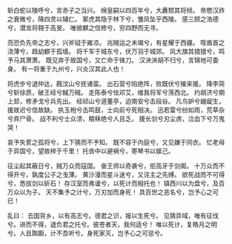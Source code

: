 ﻿斩白蛇以陵呼兮，言赤子之当兴。 
绵皇嗣以四百年兮，大纛颓其将倾。 
帝愍汉祚之衰微兮，降四灵以辅仁。 
冢虎其隐于林下兮，雏凤坠乎西陵。 
感三顾之浩德兮，潜龙将翱于高旻。 
唯彼麒之信修兮，穷四野而无寻。

亮恐负先帝之志兮，兴斧钺于雍凉。 
兆贼运之未竭兮，有星耀于西疆。 
咥酋首之浇薄兮，趋幼麒于孤墙。 
将千军于城东兮，伏万羽于城郊。 
风大旗其猎猎兮，鸣予马其萧萧。 
既见弃于故国兮，又亡命于锋刀。 
汉泱泱胡不归兮，言锦地可委身。 
有一将重于九州兮，兴炎汉其此人也！

将虎步兮退仲达，戡汶山兮抚诸蛮。 
出石营兮陷绝阵，败既伏兮摧来援。 
降李简兮斩徐质，破王经兮馘万贼。 
走陈泰兮怯邓艾，维我将军兮荡西北。 
约胡济兮期上邽，修矛戈兮兵先出。 
经祁山兮道董亭，迫南安兮击段谷。 
凡鸟妒兮龌龊生，援故迟兮信故缺。 
执玉枹兮击鸣鼓，士向前兮死相决。 
迅若雷兮纷如雨，荒草杂兮弃尸骨。 
战不利兮士众溃，粮秣绝兮人且乏。 
援长剑兮刃尘虏，泣血下兮万鬼哭！

哀予失荄之孤将兮，上下猜而不予知。 
既不容于内庭兮，又见嫌于同衣。 
忆老母于异国兮，望故梓于千里！ 
托沓中以避祸兮，寄琴书以娱己。

征尘起其蔽日兮，贼万众而寇国。 
奋王师以奇袭兮，拒高牙于剑阁。 
十万众而不得开兮，孰度公子之戋薄。 
黄沙漫而星斗迷兮，又诧主之先缚。 
欲死战而不可得兮，悉拔剑以斫石！ 
存汉室而弗谖兮，以死计而相托也！ 
镇西川以为盘兮，及百万众以为子。 
天不集予之计兮，万刃加而身死！ 
具百世之恶名兮，岂予心之可已！

乱曰： 
去国背乡，以有高志兮。德君之识，报以生死兮。 
见猜异域，唯有征伐兮。进而不得，退负君之托兮。彼苍者天，我何适兮！ 
唯以死计，复皓月之明兮。人且踟蹰，计不吾听兮。身死家灭，岂予心之可惩兮。